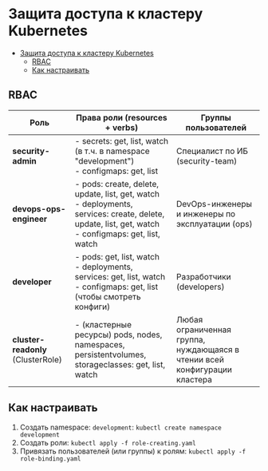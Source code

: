# Защита доступа к кластеру Kubernetes

- [Защита доступа к кластеру Kubernetes](#защита-доступа-к-кластеру-kubernetes)
  - [RBAC](#rbac)
  - [Как настраивать](#как-настраивать)

## RBAC

| Роль                      | Права роли (resources + verbs)                                                                                                         | Группы пользователей                                          |
|---------------------------|-----------------------------------------------------------------------------------------------------------------------------------------|---------------------------------------------------------------|
| **security-admin**        | - secrets: get, list, watch (в т.ч. в namespace "development")<br/>- configmaps: get, list                                             | Специалист по ИБ (security-team)                              |
| **devops-ops-engineer** | - pods: create, delete, update, list, get, watch<br/>- deployments, services: create, delete, update, list, get, watch<br/>- configmaps: get, list, watch | DevOps-инженеры и инженеры по эксплуатации (ops)   |
| **developer**             | - pods: get, list, watch<br/>- deployments, services: get, list, watch<br/>- configmaps: get, list (чтобы смотреть конфиги)            | Разработчики (developers)                                     |
| **cluster-readonly** (ClusterRole) | - (кластерные ресурсы) pods, nodes, namespaces, persistentvolumes, storageclasses: get, list, watch             | Любая ограниченная группа, нуждающаяся в чтении всей конфигурации кластера |

## Как настраивать
1. Создать namespace: `development`: `kubectl create namespace development`
2. Создать роли: `kubectl apply -f role-creating.yaml`
3. Привязать пользователей (или группы) к ролям: `kubectl apply -f role-binding.yaml`
